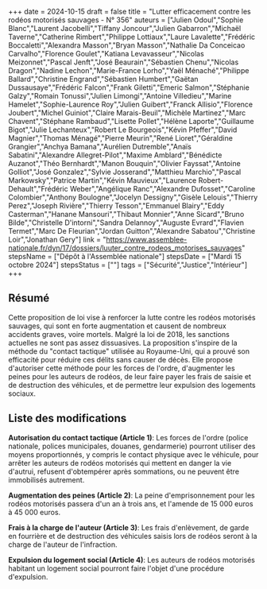 +++
date = 2024-10-15
draft = false
title = "Lutter efficacement contre les rodéos motorisés sauvages - N° 356"
auteurs = ["Julien Odoul","Sophie Blanc","Laurent Jacobelli","Tiffany Joncour","Julien Gabarron","Michaël Taverne","Catherine Rimbert","Philippe Lottiaux","Laure Lavalette","Frédéric Boccaletti","Alexandra Masson","Bryan Masson","Nathalie Da Conceicao Carvalho","Florence Goulet","Katiana Levavasseur","Nicolas Meizonnet","Pascal Jenft","José Beaurain","Sébastien Chenu","Nicolas Dragon","Nadine Lechon","Marie-France Lorho","Yaël Ménaché","Philippe Ballard","Christine Engrand","Sébastien Humbert","Gaëtan Dussausaye","Frédéric Falcon","Frank Giletti","Emeric Salmon","Stéphanie Galzy","Romain Tonussi","Julien Limongi","Antoine Villedieu","Marine Hamelet","Sophie-Laurence Roy","Julien Guibert","Franck Allisio","Florence Joubert","Michel Guiniot","Claire Marais-Beuil","Michèle Martinez","Marc Chavent","Stéphane Rambaud","Lisette Pollet","Hélène Laporte","Guillaume Bigot","Julie Lechanteux","Robert Le Bourgeois","Kévin Pfeffer","David Magnier","Thomas Ménagé","Pierre Meurin","René Lioret","Géraldine Grangier","Anchya Bamana","Aurélien Dutremble","Anaïs Sabatini","Alexandre Allegret-Pilot","Maxime Amblard","Bénédicte Auzanot","Théo Bernhardt","Manon Bouquin","Olivier Fayssat","Antoine Golliot","José Gonzalez","Sylvie Josserand","Matthieu Marchio","Pascal Markowsky","Patrice Martin","Kévin Mauvieux","Laurence Robert-Dehault","Frédéric Weber","Angélique Ranc","Alexandre Dufosset","Caroline Colombier","Anthony Boulogne","Jocelyn Dessigny","Gisèle Lelouis","Thierry Perez","Joseph Rivière","Thierry Tesson","Emmanuel Blairy","Eddy Casterman","Hanane Mansouri","Thibaut Monnier","Anne Sicard","Bruno Bilde","Christelle D'intorni","Sandra Delannoy","Auguste Evrard","Flavien Termet","Marc De Fleurian","Jordan Guitton","Alexandre Sabatou","Christine Loir","Jonathan Gery"]
link = "https://www.assemblee-nationale.fr/dyn/17/dossiers/luuter_contre_rodeos_motorises_sauvages"
stepsName = ["Dépôt à l'Assemblée nationale"]
stepsDate = ["Mardi 15 octobre 2024"]
stepsStatus = [""]
tags = ["Sécurité","Justice","Intérieur"]
+++

## Résumé

Cette proposition de loi vise à renforcer la lutte contre les rodéos motorisés sauvages, qui sont en forte augmentation et causent de nombreux accidents graves, voire mortels. Malgré la loi de 2018, les sanctions actuelles ne sont pas assez dissuasives. La proposition s'inspire de la méthode du "contact tactique" utilisée au Royaume-Uni, qui a prouvé son efficacité pour réduire ces délits sans causer de décès. Elle propose d'autoriser cette méthode pour les forces de l'ordre, d'augmenter les peines pour les auteurs de rodéos, de leur faire payer les frais de saisie et de destruction des véhicules, et de permettre leur expulsion des logements sociaux.

## Liste des modifications

**Autorisation du contact tactique (Article 1)**: Les forces de l'ordre (police nationale, polices municipales, douanes, gendarmerie) pourront utiliser des moyens proportionnés, y compris le contact physique avec le véhicule, pour arrêter les auteurs de rodéos motorisés qui mettent en danger la vie d'autrui, refusent d'obtempérer après sommations, ou ne peuvent être immobilisés autrement.

**Augmentation des peines (Article 2)**: La peine d'emprisonnement pour les rodéos motorisés passera d'un an à trois ans, et l'amende de 15 000 euros à 45 000 euros.

**Frais à la charge de l'auteur (Article 3)**: Les frais d'enlèvement, de garde en fourrière et de destruction des véhicules saisis lors de rodéos seront à la charge de l'auteur de l'infraction.

**Expulsion du logement social (Article 4)**: Les auteurs de rodéos motorisés habitant un logement social pourront faire l'objet d'une procédure d'expulsion.
